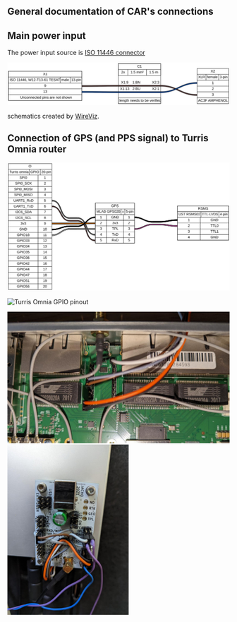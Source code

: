 ## General documentation of CAR's connections 

## Main power input 

The power input source is [ISO 11446 connector](https://en.wikipedia.org/wiki/ISO_11446)

![Power input cable](power_input_cable/power_input.svg)

schematics created by [WireViz](https://github.com/formatc1702/WireViz).


## Connection of GPS (and PPS signal) to Turris Omnia router

![GPS, Omnia, RSMS](omnia_gps_connection/omnia_gps_connection.svg)

![Turris Omnia GPIO pinout](https://wiki.turris.cz/doc/_media/omnia-pinout.png)

<img src="omnia_gps_connection/omnia_gps.jpg" width="650"/> <img src="omnia_gps_connection/omnia_gps_2.jpg" width="275"/> 
